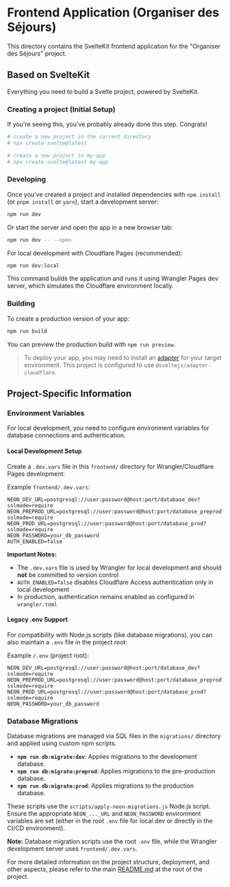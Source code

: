 # Frontend Application (Organiser des Séjours)

This directory contains the SvelteKit frontend application for the "Organiser des Séjours" project.

## Based on SvelteKit

Everything you need to build a Svelte project, powered by SvelteKit.

### Creating a project (Initial Setup)

If you're seeing this, you've probably already done this step. Congrats!

```bash
# create a new project in the current directory
# npx create-svelte@latest

# create a new project in my-app
# npx create-svelte@latest my-app
```

### Developing

Once you've created a project and installed dependencies with `npm install` (or `pnpm install` or `yarn`), start a development server:

```bash
npm run dev
```

Or start the server and open the app in a new browser tab:

```bash
npm run dev -- --open
```

For local development with Cloudflare Pages (recommended):

```bash
npm run dev:local
```

This command builds the application and runs it using Wrangler Pages dev server, which simulates the Cloudflare environment locally.

### Building

To create a production version of your app:

```bash
npm run build
```

You can preview the production build with `npm run preview`.

> To deploy your app, you may need to install an [adapter](https://kit.svelte.dev/docs/adapters) for your target environment. This project is configured to use `@sveltejs/adapter-cloudflare`.

## Project-Specific Information

### Environment Variables

For local development, you need to configure environment variables for database connections and authentication.

#### Local Development Setup

Create a `.dev.vars` file in this `frontend/` directory for Wrangler/Cloudflare Pages development:

Example `frontend/.dev.vars`:
```
NEON_DEV_URL=postgresql://user:password@host:port/database_dev?sslmode=require
NEON_PREPROD_URL=postgresql://user:password@host:port/database_preprod?sslmode=require
NEON_PROD_URL=postgresql://user:password@host:port/database_prod?sslmode=require
NEON_PASSWORD=your_db_password
AUTH_ENABLED=false
```

**Important Notes:**
- The `.dev.vars` file is used by Wrangler for local development and should **not** be committed to version control
- `AUTH_ENABLED=false` disables Cloudflare Access authentication only in local development
- In production, authentication remains enabled as configured in `wrangler.toml`

#### Legacy .env Support

For compatibility with Node.js scripts (like database migrations), you can also maintain a `.env` file in the project root:

Example `/.env` (project root):
```
NEON_DEV_URL=postgresql://user:password@host:port/database_dev?sslmode=require
NEON_PREPROD_URL=postgresql://user:password@host:port/database_preprod?sslmode=require
NEON_PROD_URL=postgresql://user:password@host:port/database_prod?sslmode=require
NEON_PASSWORD=your_db_password
```

### Database Migrations

Database migrations are managed via SQL files in the `migrations/` directory and applied using custom npm scripts.

-   **`npm run db:migrate:dev`**: Applies migrations to the development database.
-   **`npm run db:migrate:preprod`**: Applies migrations to the pre-production database.
-   **`npm run db:migrate:prod`**: Applies migrations to the production database.

These scripts use the `scripts/apply-neon-migrations.js` Node.js script. Ensure the appropriate `NEON_..._URL` and `NEON_PASSWORD` environment variables are set (either in the root `.env` file for local dev or directly in the CI/CD environment).

**Note:** Database migration scripts use the root `.env` file, while the Wrangler development server uses `frontend/.dev.vars`.

For more detailed information on the project structure, deployment, and other aspects, please refer to the main [README.md](../../README.md) at the root of the project.
